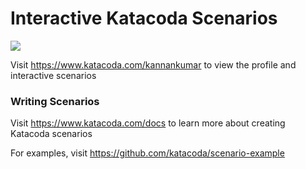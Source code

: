 # Interactive Katacoda Scenarios

[![](http://shields.katacoda.com/katacoda/kannankumar/count.svg)](https://www.katacoda.com/kannankumar "Get your profile on Katacoda.com")

Visit https://www.katacoda.com/kannankumar to view the profile and interactive scenarios

### Writing Scenarios
Visit https://www.katacoda.com/docs to learn more about creating Katacoda scenarios

For examples, visit https://github.com/katacoda/scenario-example
